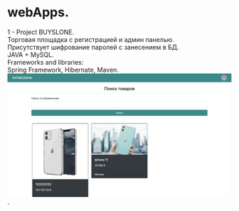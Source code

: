 # webApps.   
1 - Project BUYSLONE.  
Торговая площадка с регистрацией и админ панелью.  
Присутствует шифрование паролей с занесением в БД.  
JAVA + MySQL.  
Frameworks and libraries:  
Spring Framework, Hibernate, Maven.  
![alt text](ProjectBUYSLONE/6.png).  
